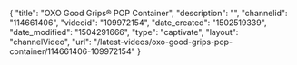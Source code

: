 {
    "title": "OXO Good Grips&reg; POP Container",
    "description": "",
    "channelid": "114661406",
    "videoid": "109972154",
    "date_created": "1502519339",
    "date_modified": "1504291666",
    "type": "captivate",
    "layout": "channelVideo",
    "url": "\/latest-videos\/oxo-good-grips-pop-container\/114661406-109972154"
}